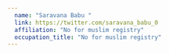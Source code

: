 ```yaml
---
  name: "Saravana Babu "
  link: https://twitter.com/saravana_babu_0
  affiliation: "No for muslim registry"
  occupation_title: "No for muslim registry"
---
```


